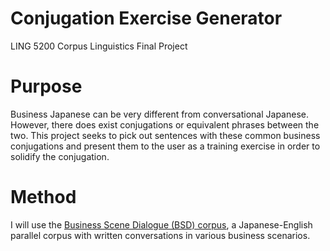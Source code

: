# Conjugation Exercise Generator
LING 5200 Corpus Linguistics Final Project

# Purpose
Business Japanese can be very different from conversational Japanese. However, there does exist  conjugations or equivalent phrases between the two. This project seeks to pick out sentences with these common business conjugations and present them to the user as a training exercise in order to solidify the conjugation.

# Method
I will use the [Business Scene Dialogue (BSD) corpus](https://github.com/tsuruoka-lab/BSD), a Japanese-English parallel corpus with written conversations in various business scenarios.
